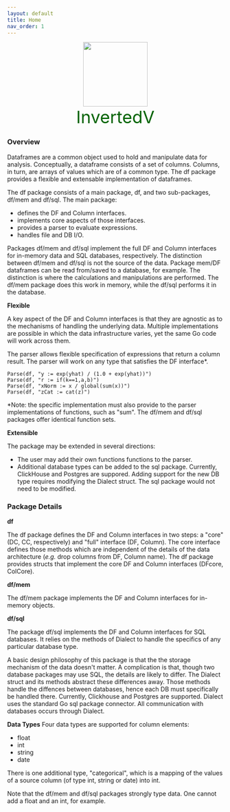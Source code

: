 ```yaml
---
layout: default
title: Home
nav_order: 1
---
```


<div style="text-align: center; font-size: 40px; color: darkgreen" >
  <img src="{{ site.baseurl }}/images/vee1c.png" width="150" height="150" class="center" /><br>
InvertedV
</div>

### Overview 

Dataframes are a common object used to hold and manipulate data for analysis. Conceptually, a dataframe consists of a set of columns. Columns, in turn, are arrays of values which are of a common type. The df package provides a flexible and extensable implementation
of dataframes. 

The df package consists of a main package, df, and two sub-packages, df/mem and df/sql.  The main package:

- defines the DF and Column interfaces.
- implements core aspects of those interfaces.
- provides a parser to evaluate expressions.
- handles file and DB I/O.

Packages df/mem and df/sql implement the full DF and Column interfaces for in-memory data and SQL databases, respectively. The distinction
between df/mem and df/sql is not the source of the data. Package mem/DF dataframes can be read from/saved to a database, for example. The distinction is where the calculations and manipulations are performed.  The df/mem package does this work in memory, while the df/sql performs it in the database.  


**Flexible**

A key aspect of the DF and Column interfaces is that they are agnostic as to the mechanisms of handling the underlying data.
Multiple implementations are possible in which the data infrastructure varies, yet the same Go code will work across them.

The parser allows flexible specification of expressions that return a column result.  The parser will work on any type that
satisfies the DF interface*.

    Parse(df, "y := exp(yhat) / (1.0 + exp(yhat))")
    Parse(df, "r := if(k==1,a,b)")
    Parse(df, "xNorm := x / global(sum(x))")
    Parse(df, "zCat := cat(z)")

*Note: the specific implementation must also provide to the parser implementations of functions, such as "sum".  The df/mem and
df/sql packages offer identical function sets.

**Extensible**

The package may be extended in several directions:
- The user may add their own functions functions to the parser.
- Additional database types can be added to the sql package. Currently, ClickHouse and Postgres are suppored.  Adding support for the new DB type requires modifying the Dialect struct.
The sql package would not need to be modified.

### Package Details
**df**

The df package defines the DF and Column interfaces in two steps: a "core" (DC, CC, respectively) and "full" interface (DF, Column).  The core interface defines those methods which are independent of the details of the data architecture (*e.g.* drop columns from DF, Column name). The df package provides structs that implement the core DF and Column interfaces (DFcore, ColCore).


**df/mem**

The df/mem package implements the DF and Column interfaces for in-memory objects.

**df/sql**

The package df/sql implements the DF and Column interfaces for SQL databases. It relies on the methods of Dialect to handle the specifics
of any particular database type.

A basic design philosophy of this package is that the the storage mechanism of the data doesn't matter. A complication is that, though two database packages may use SQL, the details are likely to differ. The Dialect struct and its methods abstract these differences away.  Those methods handle the diffences between databases, hence each DB must specifically be handled there. Currently, Clickhouse and Postgres are supported. Dialect uses the standard Go sql package connector.  All communication with databases occurs through Dialect.

**Data Types**
Four data types are supported for column elements:

- float
- int
- string
- date

There is one additional type, "categorical", which is a mapping of the values of a source column (of type int, string or date) into int.

Note that the df/mem and df/sql packages strongly type data.  One cannot add a float and an int, for example.




